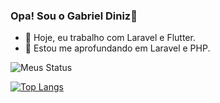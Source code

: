 ### Opa! Sou o Gabriel Diniz👋

<!--
**gbdiniz/gbdiniz** is a ✨ _special_ ✨ repository because its `README.md` (this file) appears on your GitHub profile.

Here are some ideas to get you started:
- 👯 I’m looking to collaborate on ...
- 🤔 I’m looking for help with ...
- 💬 Ask me about ...
- 📫 How to reach me: ...
- 😄 Pronouns: ...
- ⚡ Fun fact: ...

-->
- 🔭 Hoje, eu trabalho com Laravel e Flutter.
- 🌱 Estou me aprofundando em Laravel e PHP.

<img alt="Meus Status" src="https://github-readme-stats-rho-lemon-57.vercel.app/api?username=gbdiniz"/>

[![Top Langs](https://github-readme-stats.vercel.app/api/top-langs/?username=anuraghazra&layout=pie)](https://github.com/anuraghazra/github-readme-stats)
